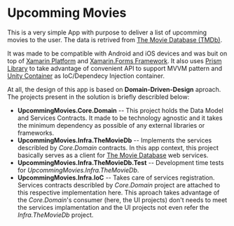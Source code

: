 # Upcomming Movies

This is a very simple App with purpose to deliver a list of upcomming movies to the user. The data is retrived from [The Movie Database (TMDb)](http://www.themoviedb.org).

It was made to be compatible with Android and iOS devices and was buit on top of [Xamarin Platform](http://www.xamarin.com/) and [Xamarin.Forms Framework](http://www.xamarin.com/forms). It also uses [Prism Library](http://github.com/PrismLibrary/Prism) to take advantage of convenient API to support MVVM pattern and [Unity Container](https://github.com/unitycontainer/unity) as IoC/Dependecy Injection container.

At all, the design of this app  is based on **Domain-Driven-Design** aproach. The projects present in the solution is briefly describled below:
 - **UpcommingMovies.Core.Domain** -- This project holds the Data Model and Services Contracts. It made to be technology agnostic and it takes the minimum dependency as possible of any external libraries or frameworks.
 - **UpcommingMovies.Infra.TheMovieDb** -- Implements the services describled by *Core.Domain* contracts. In this app context, this project basically serves as a client for [The Movie Database](http://www.themoviedb.org) web services.
 - **UpcommingMovies.Infra.TheMovieDb.Test** -- Development time tests for *UpcommingMovies.Infra.TheMovieDb*.
 - **UpcommingMovies.Infra.IoC** -- Takes care of services registration. Services contracts describled by *Core.Domain* project are attached to this respective implementation here. This aproach takes advantage of the *Core.Domain*'s consumer (here, the UI projects) don't needs to meet the services implamentation and the UI projects not even refer the *Infra.TheMovieDb* project.
